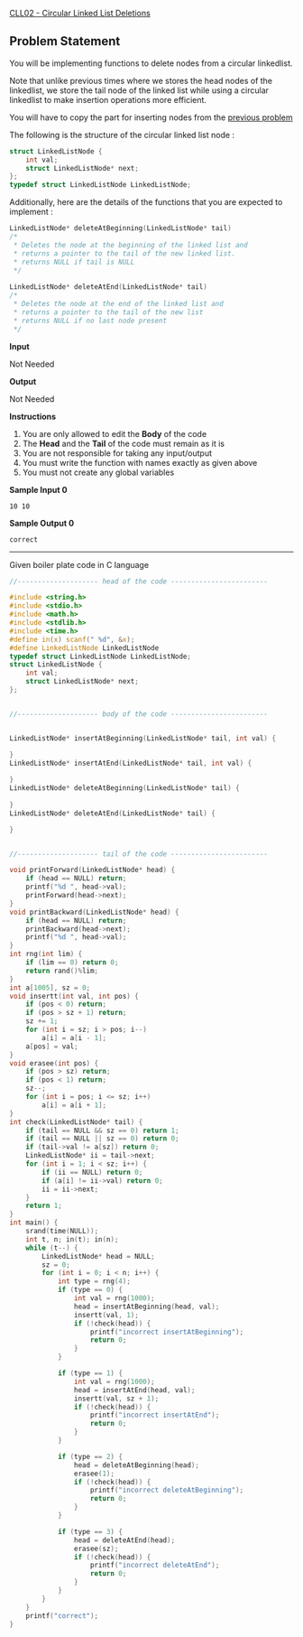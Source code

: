 [CLL02 - Circular Linked List Deletions](https://www.hackerrank.com/contests/may-jun-2023-ccc-lbrce-coding-practice-open/challenges/cll02-circular-linked-list-deletions)

**Problem Statement**
---
You will be implementing functions to delete nodes from a circular linkedlist.

Note that unlike previous times where we stores the head nodes of the linkedlist, we store the tail node of the linked list while using a circular linkedlist to make insertion operations more efficient.

You will have to copy the part for inserting nodes from the [previous problem](../CLL01%20-%20Circular%20Linked%20List%20Insertions/)

The following is the structure of the circular linked list node :

```C
struct LinkedListNode {
	int val;
    struct LinkedListNode* next;
};
typedef struct LinkedListNode LinkedListNode;
```

Additionally, here are the details of the functions that you are expected to implement :

```C
LinkedListNode* deleteAtBeginning(LinkedListNode* tail)
/* 
 * Deletes the node at the beginning of the linked list and
 * returns a pointer to the tail of the new linked list.
 * returns NULL if tail is NULL
 */
 
LinkedListNode* deleteAtEnd(LinkedListNode* tail)
/*
 * Deletes the node at the end of the linked list and
 * returns a pointer to the tail of the new list
 * returns NULL if no last node present
 */
```

**Input**

Not Needed

**Output**

Not Needed

**Instructions**

1. You are only allowed to edit the **Body** of the code
2. The **Head** and the **Tail** of the code must remain as it is
3. You are not responsible for taking any input/output
4. You must write the function with names exactly as given above
5. You must not create any global variables

**Sample Input 0**

```
10 10
```

**Sample Output 0**

```
correct
```

---

Given boiler plate code in C language

```C
//-------------------- head of the code ------------------------

#include <string.h>
#include <stdio.h>
#include <math.h>
#include <stdlib.h>
#include <time.h>
#define in(x) scanf(" %d", &x);
#define LinkedListNode LinkedListNode
typedef struct LinkedListNode LinkedListNode;
struct LinkedListNode {
	int val;
	struct LinkedListNode* next;
};


//-------------------- body of the code ------------------------


LinkedListNode* insertAtBeginning(LinkedListNode* tail, int val) {

}
LinkedListNode* insertAtEnd(LinkedListNode* tail, int val) {
  
}
LinkedListNode* deleteAtBeginning(LinkedListNode* tail) {
  
}
LinkedListNode* deleteAtEnd(LinkedListNode* tail) {

}


//-------------------- tail of the code ------------------------

void printForward(LinkedListNode* head) {
	if (head == NULL) return;
	printf("%d ", head->val);
	printForward(head->next);
}
void printBackward(LinkedListNode* head) {
	if (head == NULL) return;
	printBackward(head->next);
	printf("%d ", head->val);
}
int rng(int lim) {
	if (lim == 0) return 0;
	return rand()%lim;
}
int a[1005], sz = 0;
void insertt(int val, int pos) {
	if (pos < 0) return;
	if (pos > sz + 1) return;
	sz += 1;
	for (int i = sz; i > pos; i--)
		a[i] = a[i - 1];
	a[pos] = val;
}
void erasee(int pos) {
	if (pos > sz) return;
	if (pos < 1) return;
	sz--;
	for (int i = pos; i <= sz; i++)
		a[i] = a[i + 1];
}
int check(LinkedListNode* tail) {
	if (tail == NULL && sz == 0) return 1;
	if (tail == NULL || sz == 0) return 0;
	if (tail->val != a[sz]) return 0;
	LinkedListNode* ii = tail->next;
	for (int i = 1; i < sz; i++) {
		if (ii == NULL) return 0;
		if (a[i] != ii->val) return 0;
		ii = ii->next;
	}
	return 1;
}
int main() {
	srand(time(NULL));
	int t, n; in(t); in(n);
	while (t--) {
		LinkedListNode* head = NULL;
		sz = 0;
		for (int i = 0; i < n; i++) {
			int type = rng(4);
			if (type == 0) {
				int val = rng(1000);
				head = insertAtBeginning(head, val);
				insertt(val, 1);
				if (!check(head)) {
					printf("incorrect insertAtBeginning");
					return 0;
				}
			}

			if (type == 1) {
				int val = rng(1000);
				head = insertAtEnd(head, val);
				insertt(val, sz + 1);
				if (!check(head)) {
					printf("incorrect insertAtEnd");
					return 0;
				}
			}

			if (type == 2) {
				head = deleteAtBeginning(head);
				erasee(1);
				if (!check(head)) {
					printf("incorrect deleteAtBeginning");
					return 0;
				}
			}

			if (type == 3) {
				head = deleteAtEnd(head);
				erasee(sz);
				if (!check(head)) {
					printf("incorrect deleteAtEnd");
					return 0;
				}
			}
		}
	}
	printf("correct");
}
```